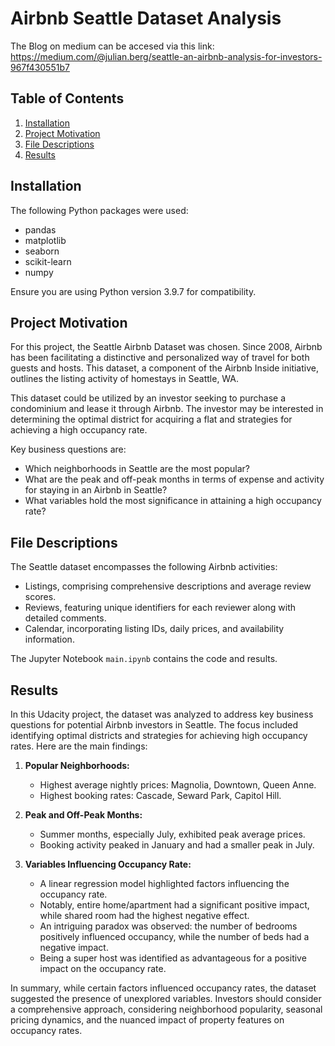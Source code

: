 # Airbnb Seattle Dataset Analysis

The Blog on medium can be accesed via this link: https://medium.com/@julian.berg/seattle-an-airbnb-analysis-for-investors-967f430551b7

## Table of Contents
1. [Installation](#installation)
2. [Project Motivation](#project-motivation)
3. [File Descriptions](#file-descriptions)
4. [Results](#results)

## Installation
The following Python packages were used:
- pandas
- matplotlib
- seaborn
- scikit-learn
- numpy

Ensure you are using Python version 3.9.7 for compatibility.

## Project Motivation
For this project, the Seattle Airbnb Dataset was chosen. Since 2008, Airbnb has been facilitating a distinctive and personalized way of travel for both guests and hosts. This dataset, a component of the Airbnb Inside initiative, outlines the listing activity of homestays in Seattle, WA.

This dataset could be utilized by an investor seeking to purchase a condominium and lease it through Airbnb. The investor may be interested in determining the optimal district for acquiring a flat and strategies for achieving a high occupancy rate.

Key business questions are:

- Which neighborhoods in Seattle are the most popular?
- What are the peak and off-peak months in terms of expense and activity for staying in an Airbnb in Seattle?
- What variables hold the most significance in attaining a high occupancy rate?

## File Descriptions
The Seattle dataset encompasses the following Airbnb activities:
- Listings, comprising comprehensive descriptions and average review scores.
- Reviews, featuring unique identifiers for each reviewer along with detailed comments.
- Calendar, incorporating listing IDs, daily prices, and availability information.

The Jupyter Notebook `main.ipynb` contains the code and results.

## Results
In this Udacity project, the dataset was analyzed to address key business questions for potential Airbnb investors in Seattle. The focus included identifying optimal districts and strategies for achieving high occupancy rates. Here are the main findings:

1. **Popular Neighborhoods:**
   - Highest average nightly prices: Magnolia, Downtown, Queen Anne.
   - Highest booking rates: Cascade, Seward Park, Capitol Hill.

2. **Peak and Off-Peak Months:**
   - Summer months, especially July, exhibited peak average prices.
   - Booking activity peaked in January and had a smaller peak in July.

3. **Variables Influencing Occupancy Rate:**
   - A linear regression model highlighted factors influencing the occupancy rate.
   - Notably, entire home/apartment had a significant positive impact, while shared room had the highest negative effect.
   - An intriguing paradox was observed: the number of bedrooms positively influenced occupancy, while the number of beds had a negative impact.
   - Being a super host was identified as advantageous for a positive impact on the occupancy rate.

In summary, while certain factors influenced occupancy rates, the dataset suggested the presence of unexplored variables. Investors should consider a comprehensive approach, considering neighborhood popularity, seasonal pricing dynamics, and the nuanced impact of property features on occupancy rates.
